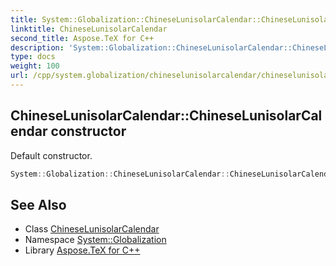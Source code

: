 ```yaml
---
title: System::Globalization::ChineseLunisolarCalendar::ChineseLunisolarCalendar constructor
linktitle: ChineseLunisolarCalendar
second_title: Aspose.TeX for C++
description: 'System::Globalization::ChineseLunisolarCalendar::ChineseLunisolarCalendar constructor. Default constructor in C++.'
type: docs
weight: 100
url: /cpp/system.globalization/chineselunisolarcalendar/chineselunisolarcalendar/
---
```

## ChineseLunisolarCalendar::ChineseLunisolarCalendar constructor


Default constructor.

```cpp
System::Globalization::ChineseLunisolarCalendar::ChineseLunisolarCalendar()
```

## See Also

* Class [ChineseLunisolarCalendar](../)
* Namespace [System::Globalization](../../)
* Library [Aspose.TeX for C++](../../../)
